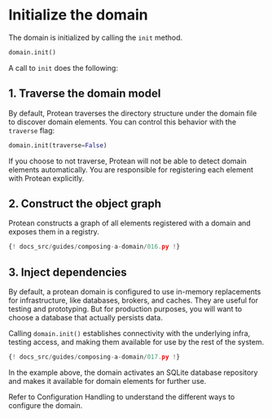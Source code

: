 # Initialize the domain

The domain is initialized by calling the `init` method. 

```python
domain.init()
```

A call to `init` does the following:

## 1. Traverse the domain model

By default, Protean traverses the directory structure under the domain file
to discover domain elements. You can control this behavior with the `traverse`
flag:

```python
domain.init(traverse=False)
```

If you choose to not traverse, Protean will not be able to detect domain
elements automatically. You are responsible for registering each element
with Protean explicitly.

## 2. Construct the object graph

Protean constructs a graph of all elements registered with a domain and
exposes them in a registry.

```python hl_lines="28-35"
{! docs_src/guides/composing-a-domain/016.py !}
```

## 3. Inject dependencies

By default, a protean domain is configured to use in-memory replacements for
infrastructure, like databases, brokers, and caches. They are useful for
testing and prototyping. But for production purposes, you will want to choose
a database that actually persists data.

Calling `domain.init()` establishes connectivity with the underlying infra,
testing access, and making them available for use by the rest of the system. 

```python hl_lines="5-11"
{! docs_src/guides/composing-a-domain/017.py !}
```

In the example above, the domain activates an SQLite database repository and
makes it available for domain elements for further use.

<!-- FIXME Add link to accessing active/configured dependencies -->
<!-- FIXME Add link to configuration handling -->
Refer to Configuration Handling to understand the different ways to configure
the domain.
